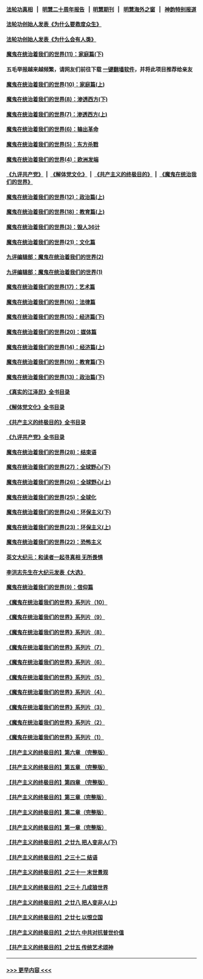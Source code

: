 #### [法轮功真相](https://github.com/gfw-breaker/truth/blob/master/README.md?t=0) &nbsp;&nbsp;|&nbsp;&nbsp; [明慧二十周年报告](https://github.com/gfw-breaker/mh-reports/blob/master/README.md?t=0) &nbsp;&nbsp;|&nbsp;&nbsp;[明慧期刊](https://github.com/gfw-breaker/mh-qikan) &nbsp;&nbsp;|&nbsp;&nbsp; [明慧海外之窗](https://github.com/gfw-breaker/mh-news/blob/master/README.md?t=0) &nbsp;&nbsp;|&nbsp;&nbsp; [神韵特别报道](https://github.com/gfw-breaker/mh-news/blob/master/shenyun.md?t=0)
#### [法轮功创始人发表《为什么要救度众生》](../pages/nsc422/n13975246.md?t=05151843) 
#### [法轮功创始人发表《为什么会有人类》](../pages/nsc422/n13912117.md?t=05151843) 
#### [魔鬼在统治着我们的世界(11)：家庭篇(下)](../pages/nsc422/n10440961.md?t=05151843) 
#### 五毛举报越来越频繁，请网友们前往下载 [一键翻墙软件](https://github.com/gfw-breaker/ssr-accounts)，并将此项目推荐给亲友
#### [魔鬼在统治着我们的世界(10)：家庭篇(上)](../pages/nsc422/n10435448.md?t=05151843) 
#### [魔鬼在统治着我们的世界(8)：渗透西方(下)](../pages/nsc422/n10429603.md?t=05151843) 
#### [魔鬼在统治着我们的世界(7)：渗透西方(上)](../pages/nsc422/n10426013.md?t=05151843) 
#### [魔鬼在统治着我们的世界(6)：输出革命](../pages/nsc422/n10421536.md?t=05151843) 
#### [魔鬼在统治着我们的世界(5)：东方杀戮](../pages/nsc422/n10417707.md?t=05151843) 
#### [魔鬼在统治着我们的世界(4)：欧洲发端](../pages/nsc422/n10414890.md?t=05151843) 
#### [《九评共产党》](https://github.com/begood0513/9ping.md/blob/master/README.md) &nbsp;|&nbsp; [《解体党文化》](../../../../jtdwh.md/blob/master/README.md)  &nbsp;|&nbsp; [《共产主义的终极目的》](../../../../gczydzjmd.md/blob/master/README.md) &nbsp;|&nbsp; [《魔鬼在统治我们的世界》](../../../../mgztzwmdsj.md/blob/master/README.md) 
#### [魔鬼在统治着我们的世界(12)：政治篇(上)](../pages/nsc422/n10444576.md?t=05151843) 
#### [魔鬼在统治着我们的世界(18)：教育篇(上)](../pages/nsc422/n10526970.md?t=05151843) 
#### [魔鬼在统治着我们的世界(3)：毁人36计](../pages/nsc422/n10411583.md?t=05151843) 
#### [魔鬼在统治着我们的世界(21)：文化篇](../pages/nsc422/n10597706.md?t=05151843) 
#### [九评编辑部：魔鬼在统治着我们的世界(2)](../pages/nsc422/n10410036.md?t=05151843) 
#### [九评编辑部：魔鬼在统治着我们的世界(1)](../pages/nsc422/n10406825.md?t=05151843) 
#### [魔鬼在统治着我们的世界(17)：艺术篇](../pages/nsc422/n10499093.md?t=05151843) 
#### [魔鬼在统治着我们的世界(16)：法律篇](../pages/nsc422/n10485969.md?t=05151843) 
#### [魔鬼在统治着我们的世界(15)：经济篇(下)](../pages/nsc422/n10469975.md?t=05151843) 
#### [魔鬼在统治着我们的世界(20)：媒体篇](../pages/nsc422/n10586579.md?t=05151843) 
#### [魔鬼在统治着我们的世界(14)：经济篇(上)](../pages/nsc422/n10457370.md?t=05151843) 
#### [魔鬼在统治着我们的世界(19)：教育篇(下)](../pages/nsc422/n10564808.md?t=05151843) 
#### [魔鬼在统治着我们的世界(13)：政治篇(下)](../pages/nsc422/n10448270.md?t=05151843) 
#### [《真实的江泽民》全书目录](../pages/nsc422/n13721399.md?t=05151843) 
#### [《解体党文化》全书目录](../pages/nsc422/n13721157.md?t=05151843) 
#### [《共产主义的终极目的》全书目录](../pages/nsc422/n13721048.md?t=05151843) 
#### [《九评共产党》全书目录](../pages/nsc422/n13708085.md?t=05151843) 
#### [魔鬼在统治着我们的世界(28)：结束语](../pages/nsc422/n10936246.md?t=05151843) 
#### [魔鬼在统治着我们的世界(27)：全球野心(下)](../pages/nsc422/n10928319.md?t=05151843) 
#### [魔鬼在统治着我们的世界(26)：全球野心(上)](../pages/nsc422/n10900318.md?t=05151843) 
#### [魔鬼在统治着我们的世界(25)：全球化](../pages/nsc422/n10788205.md?t=05151843) 
#### [魔鬼在统治着我们的世界(24)：环保主义(下)](../pages/nsc422/n10695307.md?t=05151843) 
#### [魔鬼在统治着我们的世界(23)：环保主义(上)](../pages/nsc422/n10688613.md?t=05151843) 
#### [魔鬼在统治着我们的世界(22)：恐怖主义](../pages/nsc422/n10614727.md?t=05151843) 
#### [英文大纪元：和读者一起寻真相 无所畏惧](../pages/nsc422/n12542027.md?t=05151843) 
#### [李洪志先生在大纪元发表《大选》](../pages/nsc422/n12534746.md?t=05151843) 
#### [魔鬼在统治着我们的世界(9)：信仰篇](../pages/nsc422/n10432159.md?t=05151843) 
#### [《魔鬼在统治着我们的世界》系列片（10）](../pages/nsc422/n12292670.md?t=05151843) 
#### [《魔鬼在统治着我们的世界》系列片（9）](../pages/nsc422/n12290859.md?t=05151843) 
#### [《魔鬼在统治着我们的世界》系列片（8）](../pages/nsc422/n12287445.md?t=05151843) 
#### [《魔鬼在统治着我们的世界》系列片（7）](../pages/nsc422/n12283425.md?t=05151843) 
#### [《魔鬼在统治着我们的世界》系列片（6）](../pages/nsc422/n12282314.md?t=05151843) 
#### [《魔鬼在统治着我们的世界》系列片（5）](../pages/nsc422/n12281419.md?t=05151843) 
#### [《魔鬼在统治着我们的世界》系列片（4）](../pages/nsc422/n12274024.md?t=05151843) 
#### [《魔鬼在统治着我们的世界》系列片（3）](../pages/nsc422/n12271322.md?t=05151843) 
#### [《魔鬼在统治着我们的世界》系列片（2）](../pages/nsc422/n12269049.md?t=05151843) 
#### [《魔鬼在统治着我们的世界》系列片（1）](../pages/nsc422/n12267575.md?t=05151843) 
#### [【共产主义的终极目的】第六章 （完整版）](../pages/nsc422/n11428913.md?t=05151843) 
#### [【共产主义的终极目的】第五章 （完整版）](../pages/nsc422/n11428912.md?t=05151843) 
#### [【共产主义的终极目的】第四章 （完整版）](../pages/nsc422/n11428907.md?t=05151843) 
#### [【共产主义的终极目的】第三章（完整版）](../pages/nsc422/n11428848.md?t=05151843) 
#### [【共产主义的终极目的】第二章（完整版）](../pages/nsc422/n11428831.md?t=05151843) 
#### [【共产主义的终极目的】第一章（完整版）](../pages/nsc422/n11417651.md?t=05151843) 
#### [【共产主义的终极目的】之廿九 把人变非人(下)](../pages/nsc422/n11344140.md?t=05151843) 
#### [【共产主义的终极目的】之三十二 结语](../pages/nsc422/n11360535.md?t=05151843) 
#### [【共产主义的终极目的】之三十一 末世景观](../pages/nsc422/n11351129.md?t=05151843) 
#### [【共产主义的终极目的】之三十 几成狼世界](../pages/nsc422/n11348280.md?t=05151843) 
#### [【共产主义的终极目的】之廿八 把人变非人(上)](../pages/nsc422/n11340492.md?t=05151843) 
#### [【共产主义的终极目的】之廿七 以恨立国](../pages/nsc422/n11336944.md?t=05151843) 
#### [【共产主义的终极目的】之廿六 中共对抗普世价值](../pages/nsc422/n11324785.md?t=05151843) 
#### [【共产主义的终极目的】之廿五 传统艺术颂神](../pages/nsc422/n11296396.md?t=05151843) 

----
#### [ >>> 更早内容 <<< ](../indexes/nsc422-earlier.md)
